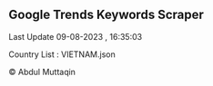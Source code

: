 

## Google Trends Keywords Scraper 
 
Last Update 09-08-2023 , 16:35:03

Country List :
VIETNAM.json



© Abdul Muttaqin 
